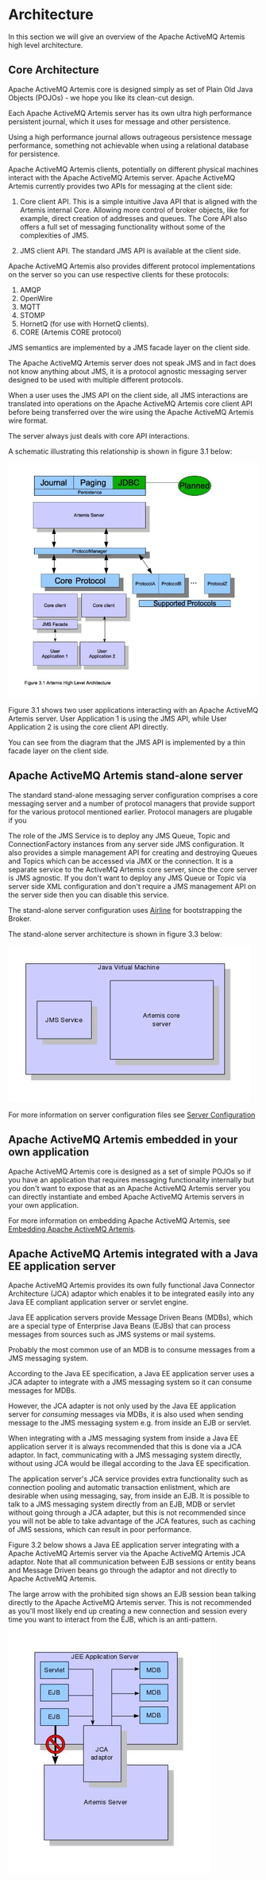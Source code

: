 # Architecture

In this section we will give an overview of the Apache ActiveMQ Artemis high level
architecture.

## Core Architecture

Apache ActiveMQ Artemis core is designed simply as set of Plain Old Java Objects
(POJOs) - we hope you like its clean-cut design.

Each Apache ActiveMQ Artemis server has its own ultra high performance persistent
journal, which it uses for message and other persistence.

Using a high performance journal allows outrageous persistence message
performance, something not achievable when using a relational database
for persistence.

Apache ActiveMQ Artemis clients, potentially on different physical machines interact
with the Apache ActiveMQ Artemis server. Apache ActiveMQ Artemis currently provides two APIs for
messaging at the client side:

1. Core client API. This is a simple intuitive Java API that is aligned with the Artemis internal Core.  Allowing more
    control of broker objects, like for example, direct creation of addresses and queues.  The Core API also offers a
    full set of messaging functionality without some of the complexities of JMS.

2. JMS client API. The standard JMS API is available at the client side.

Apache ActiveMQ Artemis also provides different protocol implementations on the server so you can use respective clients for these protocols:

1. AMQP
2. OpenWire
3. MQTT
4. STOMP
5. HornetQ (for use with HornetQ clients).
6. CORE (Artemis CORE protocol)


JMS semantics are implemented by a JMS facade layer on the client
side.

The Apache ActiveMQ Artemis server does not speak JMS and in fact does not know
anything about JMS, it is a protocol agnostic messaging server designed
to be used with multiple different protocols.

When a user uses the JMS API on the client side, all JMS interactions
are translated into operations on the Apache ActiveMQ Artemis core client API before
being transferred over the wire using the Apache ActiveMQ Artemis wire format.

The server always just deals with core API interactions.

A schematic illustrating this relationship is shown in figure 3.1 below:

![ActiveMQ Artemis architecture1](images/architecture1.jpg)

Figure 3.1 shows two user applications interacting with an Apache ActiveMQ Artemis
server. User Application 1 is using the JMS API, while User Application
2 is using the core client API directly.

You can see from the diagram that the JMS API is implemented by a thin
facade layer on the client side.

## Apache ActiveMQ Artemis stand-alone server

The standard stand-alone messaging server configuration comprises a core
messaging server and a number of protocol managers that provide support for
the various protocol mentioned earlier.  Protocol managers are plugable
if you 

The role of the JMS Service is to deploy any JMS Queue, Topic and
ConnectionFactory instances from any server side JMS
configuration. It also provides a simple management API for
creating and destroying Queues and Topics
which can be accessed via JMX or the connection. It is a separate
service to the ActiveMQ Artemis core server, since the core server is JMS
agnostic. If you don't want to deploy any JMS Queue or Topic via
server side XML configuration and don't require a JMS management
API on the server side then you can disable this service.

The stand-alone server configuration uses [Airline](https://github.com/airlift/airline)
for bootstrapping the Broker.

The stand-alone server architecture is shown in figure 3.3 below:

![ActiveMQ Artemis architecture3](images/architecture3.jpg)

For more information on server configuration files see [Server Configuration](configuration-index.md)

## Apache ActiveMQ Artemis embedded in your own application

Apache ActiveMQ Artemis core is designed as a set of simple POJOs so if you have an
application that requires messaging functionality internally but you
don't want to expose that as an Apache ActiveMQ Artemis server you can directly
instantiate and embed Apache ActiveMQ Artemis servers in your own application.

For more information on embedding Apache ActiveMQ Artemis, see [Embedding Apache ActiveMQ Artemis](embedding-activemq.md).

## Apache ActiveMQ Artemis integrated with a Java EE application server

Apache ActiveMQ Artemis provides its own fully functional Java Connector Architecture
(JCA) adaptor which enables it to be integrated easily into any Java EE
compliant application server or servlet engine.

Java EE application servers provide Message Driven Beans (MDBs), which are a
special type of Enterprise Java Beans (EJBs) that can process messages
from sources such as JMS systems or mail systems.

Probably the most common use of an MDB is to consume messages from a JMS
messaging system.

According to the Java EE specification, a Java EE application server uses a JCA
adapter to integrate with a JMS messaging system so it can consume
messages for MDBs.

However, the JCA adapter is not only used by the Java EE application server
for *consuming* messages via MDBs, it is also used when sending message
to the JMS messaging system e.g. from inside an EJB or servlet.

When integrating with a JMS messaging system from inside a Java EE
application server it is always recommended that this is done via a JCA
adaptor. In fact, communicating with a JMS messaging system directly,
without using JCA would be illegal according to the Java EE specification.

The application server's JCA service provides extra functionality such
as connection pooling and automatic transaction enlistment, which are
desirable when using messaging, say, from inside an EJB. It is possible
to talk to a JMS messaging system directly from an EJB, MDB or servlet
without going through a JCA adapter, but this is not recommended since
you will not be able to take advantage of the JCA features, such as
caching of JMS sessions, which can result in poor performance.

Figure 3.2 below shows a Java EE application server integrating with a
Apache ActiveMQ Artemis server via the Apache ActiveMQ Artemis JCA adaptor. Note that all
communication between EJB sessions or entity beans and Message Driven
beans go through the adaptor and not directly to Apache ActiveMQ Artemis.

The large arrow with the prohibited sign shows an EJB session bean
talking directly to the Apache ActiveMQ Artemis server. This is not recommended as
you'll most likely end up creating a new connection and session every
time you want to interact from the EJB, which is an anti-pattern.

![ActiveMQ Artemis architecture2](images/architecture2.jpg)
